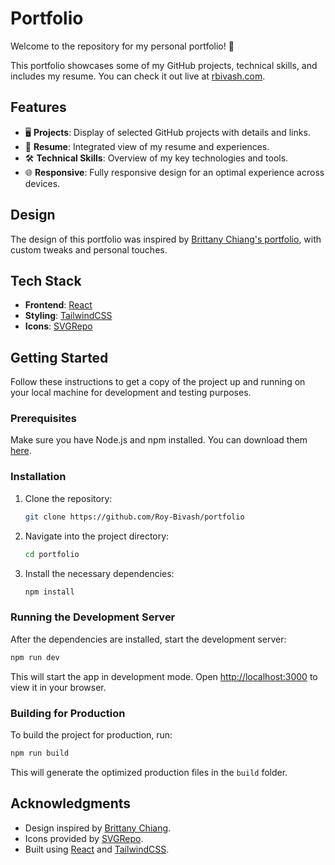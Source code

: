 # Portfolio

Welcome to the repository for my personal portfolio! 🎨

This portfolio showcases some of my GitHub projects, technical skills, and includes my resume. You can check it out live at [rbivash.com](http://www.rbivash.com).

## Features

- 🖥️ **Projects**: Display of selected GitHub projects with details and links.
- 📄 **Resume**: Integrated view of my resume and experiences.
- 🛠️ **Technical Skills**: Overview of my key technologies and tools.
- 🌐 **Responsive**: Fully responsive design for an optimal experience across devices.

## Design

The design of this portfolio was inspired by [Brittany Chiang's portfolio](https://brittanychiang.com/), with custom tweaks and personal touches.

## Tech Stack

- **Frontend**: [React](https://reactjs.org/)
- **Styling**: [TailwindCSS](https://tailwindcss.com/)
- **Icons**: [SVGRepo](https://www.svgrepo.com/)

## Getting Started

Follow these instructions to get a copy of the project up and running on your local machine for development and testing purposes.

### Prerequisites

Make sure you have Node.js and npm installed. You can download them [here](https://nodejs.org/).

### Installation

1. Clone the repository:
   ```bash
   git clone https://github.com/Roy-Bivash/portfolio
   ```
2. Navigate into the project directory:
   ```bash
   cd portfolio
   ```
3. Install the necessary dependencies:
   ```bash
   npm install
   ```

### Running the Development Server

After the dependencies are installed, start the development server:

```bash
npm run dev
```

This will start the app in development mode. Open [http://localhost:3000](http://localhost:3000) to view it in your browser.

### Building for Production

To build the project for production, run:

```bash
npm run build
```

This will generate the optimized production files in the `build` folder.

## Acknowledgments

- Design inspired by [Brittany Chiang](https://brittanychiang.com/).
- Icons provided by [SVGRepo](https://www.svgrepo.com/).
- Built using [React](https://reactjs.org/) and [TailwindCSS](https://tailwindcss.com/).
